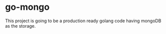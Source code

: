 # go-mongo
This project is going to be a production ready golang code having mongoDB as the storage.
